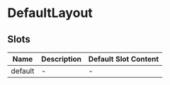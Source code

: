 # DefaultLayout

## Slots

<!-- @vuese:DefaultLayout:slots:start -->
|Name|Description|Default Slot Content|
|---|---|---|
|default|-|-|

<!-- @vuese:DefaultLayout:slots:end -->


